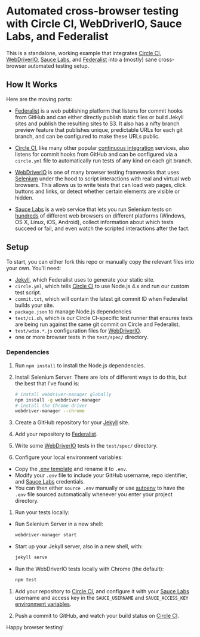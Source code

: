 # Automated cross-browser testing with Circle CI, WebDriverIO, Sauce Labs, and Federalist

This is a standalone, working example that integrates [Circle CI],
[WebDriverIO], [Sauce Labs], and [Federalist] into a (mostly) sane cross-
browser automated testing setup.

## How It Works
Here are the moving parts:

* [Federalist] is a web publishing platform that listens for commit hooks from
  GitHub and can either directly publish static files or build Jekyll sites and
  publish the resulting sites to S3. It also has a nifty branch preview feature
  that publishes unique, predictable URLs for each git branch, and can be
  configured to make these URLs public.

* [Circle CI], like many other popular [continuous integration] services, also
  listens for commit hooks from GitHub and can be configured via a `circle.yml`
  file to automatically run tests of any kind on each git branch.

* [WebDriverIO] is one of many browser testing frameworks that uses [Selenium]
  under the hood to script interactions with real and virtual web browsers.
  This allows us to write tests that can load web pages, click buttons and
  links, or detect whether certain elements are visible or hidden.

* [Sauce Labs] is a web service that lets you run Selenium tests on
  [hundreds][sauce labs platforms] of different web browsers on different
  platforms (Windows, OS X, Linux, iOS, Android), collect information about
  which tests succeed or fail, and even watch the scripted interactions after
  the fact.

## Setup
To start, you can either fork this repo or manually copy the relevant files
into your own. You'll need:

* [Jekyll], which Federalist uses to generate your static site.
* `circle.yml`, which tells [Circle CI] to use Node.js 4.x and run our
  custom test script.
* `commit.txt`, which will contain the latest git commit ID when Federalist
  builds your site.
* `package.json` to manage Node.js dependencies
* `test/ci.sh`, which is our Circle CI-specific test runner that ensures
  tests are being run against the same git commit on Circle and Federalist.
* `test/wdio.*.js` configuration files for [WebDriverIO].
* one or more browser tests in the `test/spec/` directory.

### Dependencies
1. Run `npm install` to install the Node.js dependencies.
2. Install Selenium Server. There are lots of different ways to do this, but
   the best that I've found is:

   ```sh
   # install webdriver-manager globally
   npm install -g webdriver-manager
   # install the Chrome driver
   webdriver-manager --chrome
   ```

1. Create a GitHub repository for your [Jekyll] site.
1. Add your repository to [Federalist].
1. Write some [WebDriverIO] tests in the `test/spec/` directory.
1. Configure your local environment variables:
  * Copy the [.env template](.env.template) and rename it to `.env`.
  * Modify your `.env` file to include your GitHub username,
    repo identifier, and [Sauce Labs] credentials.
  * You can then either `source .env` manually or use [autoenv] to
    have the `.env` file sourced automatically whenever you enter
    your project directory.
1. Run your tests locally:
  * Run Selenium Server in a new shell:
    
    ```sh
    webdriver-manager start
    ```
    
  * Start up your Jekyll server, also in a new shell, with:

    ```sh
    jekyll serve
    ```
    
  * Run the WebDriverIO tests locally with Chrome (the default):

    ```sh
    npm test
    ```

1. Add your repository to [Circle CI], and configure it with your
   [Sauce Labs] username and access key in the `SAUCE_USERNAME` and
   `SAUCE_ACCESS_KEY` [environment variables][circle env].

1. Push a commit to GitHub, and watch your build status on [Circle CI].

Happy browser testing!

[Circle CI]: https://circleci.com/
[WebDriverIO]: http://webdriver.io/
[Federalist]: https://federalist.18f.gov/
[Sauce Labs]: https://saucelabs.com/
[complicated]: https://github.com/18F/college-choice/blob/f0e6233c4849493c905bfee0fc37bfa57aa8dde6/test/ci.sh#L30-L46
[request this file]: test/ci.sh#L18
[autoenv]: https://github.com/kennethreitz/autoenv
[College Scorecard]: https://github.com/18F/college-choice/
[Selenium]: http://www.seleniumhq.org/
[Jekyll]: http://jekyllrb.com/
[circle env]: https://circleci.com/docs/environment-variables
[sauce labs platforms]: https://wiki.saucelabs.com/display/DOCS/Platform+Configurator#/
[continuous integration]: https://en.wikipedia.org/wiki/Continuous_integration
